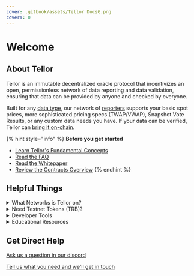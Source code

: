 ```yaml
---
cover: .gitbook/assets/Tellor DocsG.png
coverY: 0
---
```


# Welcome

## About Tellor <a href="#what-is-tellor" id="what-is-tellor"></a>

Tellor is an immutable decentralized oracle protocol that incentivizes an open, permissionless network of data reporting and data validation, ensuring that data can be provided by anyone and checked by everyone.

Built for any [data type](https://tellor.io/blog/how-to-query-custom-data-with-tellor/), our network of [reporters](https://docs.tellor.io/tellor/reporting-data/becoming-a-reporter) supports your basic spot prices, more sophisticated pricing specs (TWAP/VWAP), Snapshot Vote Results, or any custom data needs you have. If your data can be verified, Tellor can [bring it on-chain](https://feed.tellor.io).

{% hint style="info" %}
**Before you get started**

* [Learn Tellor's Fundamental Concepts](the-basics/fundamentals.md)
* [Read the FAQ](the-basics/fundamentals.md#faq)
* [Read the Whitepaper](https://tellor.io/whitepaper/)
* [Review the Contracts Overview](the-basics/contracts-overview.md)
{% endhint %}

## Helpful Things

<details>

<summary>What Networks is Tellor on?</summary>

**Mainnets**

* Ethereum
* Polygon
* Gnosis Chain
* Optimism
* Arbitrum
* Filecoin FVM
* Manta Pacific
* Linea
* Polygon zkEVM
* Fraxtal

**Testnets**

* Sepolia
* Goerli
* Mumbai
* Chiado
* Optimism Goerli
* Arbitrum Goerli
* FVM Calibration
* Manta Pacific Testnet
* Base Goerli
* Linea Goerli
* Cardona Testnet
* Fraxtal Testnet

\*this list will be updated as we move onto more chains.  If you'd like us to deploy somewhere we aren't [let us know](https://discord.gg/n7drGjh)! &#x20;

</details>

<details>

<summary>Need Testnet Tokens (TRB)? </summary>

Testnet TRB is obtained differently depending on the network you’re using.  In some cases it's only attainable by request and for others a faucet is an option.

### Sepolia, Goerli, and Filecoin Calibration

Reach out in our [discord](https://discord.gg/n7drGjh), or create a tweet to [@trbfaucet](https://twitter.com/trbfaucet).  If you tweet [@trbfaucet](https://twitter.com/trbfaucet) make sure to include your wallet address and the network you’re testing on.  For example:

<img src="https://lh6.googleusercontent.com/4jd_M8wqc3K5Btog8hLcK-uEEloEMzWRExSoJAK43XJHfmEFFoiWddOmXrrkJzwvH71BlYi2o708RmWs-D0W7Qr6zDmNc_GdeZmvVE7ZuP8baNs6-1lMYVVuVYpXDUhC-dg97CmqeYsHGAQMoV3hAkcZcNVYFed4M5jJApWmgT8T4ovQvDeeoWiByXanmg" alt="" data-size="original">

_Note: It may take a few hours for the faucet to process your request._

### Polygon Mumbai

### Mumbai

Faucet: [https://mumbai.polygonscan.com/address/0x3251838bd813fdf6a97D32781e011cce8D225d59#writeContract](https://mumbai.polygonscan.com/address/0x3251838bd813fdf6a97D32781e011cce8D225d59#writeContract)

### Gnosis Chain Chiado

Faucet: [https://blockscout.chiadochain.net/address/0xe7147C5Ed14F545B4B17251992D1DB2bdfa26B6d/write-contract#address-tabs](https://blockscout.chiadochain.net/address/0xe7147C5Ed14F545B4B17251992D1DB2bdfa26B6d/write-contract#address-tabs)

### Arbitrum Goerli

Faucet: [https://goerli.arbiscan.io/address/0x3251838bd813fdf6a97D32781e011cce8D225d59#writeContract#F5](https://goerli.arbiscan.io/address/0x3251838bd813fdf6a97D32781e011cce8D225d59#writeContract#F5)

### Optimism Goerli

Faucet: [https://goerli-optimism.etherscan.io/address/0xd71F72C18767083e4e3FE84F9c62b8038C1Ef4f6#writeContract#F5](https://goerli-optimism.etherscan.io/address/0xd71F72C18767083e4e3FE84F9c62b8038C1Ef4f6#writeContract#F5)

### &#x20;





\


\


\


###

</details>

<details>

<summary>Developer Tools</summary>

[Tellor Github](https://github.com/tellor-io)

[Data Specs](https://github.com/tellor-io/dataSpecs)

[Live Feeds](https://feed.tellor.io/)

[QueryID Builder](https://queryidbuilder.herokuapp.com/)

[Get Testnet TRB](https://twitter.com/trbfaucet)

[Simple Funding Script](https://github.com/tellor-io/simplefunding-script)

[AutoTipper Bot](https://github.com/tellor-io/auto-tipper-bot)

</details>

<details>

<summary>Educational Resources</summary>

[Tellor School](https://www.youtube.com/playlist?list=PLuJHbmh0kCXVPHDA2Q3J3TfatBRGrOsm-)

[Best Practices](https://tellor.io/best-practices-for-oracle-users-on-ethereum/)

[Dev Calls](https://www.youtube.com/playlist?list=PLuJHbmh0kCXXA6XrTM6dgYgz-RXiFNmRF)

[Reporter Calls](https://www.youtube.com/playlist?list=PLuJHbmh0kCXX1L2V5Bn3Qe-zlMmg5L4yG)

[Weekly Updates](https://www.youtube.com/playlist?list=PLuJHbmh0kCXWRe-QPxaqcThzmj743ercz)

</details>

## Get Direct Help

[Ask us a question in our discord](https://discord.gg/n7drGjh)

[Tell us what you need and we'll get in touch](https://docs.google.com/forms/d/e/1FAIpQLSc5YEerq5y5\_YBiQg7ZwDVw76o\_1KmRmqXvzjeZlfshNKTvaQ/viewform)

####
